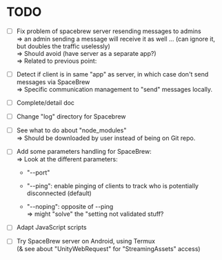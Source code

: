# TODO

- [ ] Fix problem of spacebrew server resending messages to admins<br>
    => an admin sending a message will receive it as well ... (can ignore it, but doubles the traffic uselessly)<br>
    => Should avoid (have server as a separate app?)<br>
=> Related to previous point:<br>
- [ ] Detect if client is in same "app" as server, in which case don't send messages via SpaceBrew<br>
    => Specific communication management to "send" messages locally.<br>

- [ ] Complete/detail doc<br>

- [ ] Change "log" directory for Spacebrew<br>
- [ ] See what to do about "node_modules"<br>
    => Should be downloaded by user instead of being on Git repo.<br>

- [ ] Add some parameters handling for SpaceBrew:<br>
    => Look at the different parameters:<br>
    - "--port"<br>

    - "--ping": enable pinging of clients to track who is potentially disconnected (default)<br>
    - "--noping": opposite of --ping<br>
        => might "solve" the "setting not validated stuff?<br>

- [ ] Adapt JavaScript scripts<br>

- [ ] Try SpaceBrew server on Android, using Termux<br>
    (& see about "UnityWebRequest" for "StreamingAssets" access)<br>
